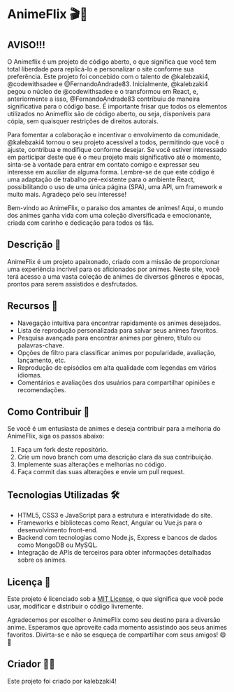 # AnimeFlix 🎬🍿

## AVISO!!!

O Animeflix é um projeto de código aberto, o que significa que você tem total liberdade para replicá-lo e personalizar o site conforme sua preferência. Este projeto foi concebido com o talento de @kalebzaki4, @codewithsadee e @FernandoAndrade83. Inicialmente, @kalebzaki4 pegou o núcleo de @codewithsadee e o transformou em React, e, anteriormente a isso, @FernandoAndrade83 contribuiu de maneira significativa para o código base. É importante frisar que todos os elementos utilizados no Animeflix são de código aberto, ou seja, disponíveis para cópia, sem quaisquer restrições de direitos autorais.

Para fomentar a colaboração e incentivar o envolvimento da comunidade, @kalebzaki4 tornou o seu projeto acessível a todos, permitindo que você o ajuste, contribua e modifique conforme desejar. Se você estiver interessado em participar deste que é o meu projeto mais significativo até o momento, sinta-se à vontade para entrar em contato comigo e expressar seu interesse em auxiliar de alguma forma. Lembre-se de que este código é uma adaptação de trabalho pré-existente para o ambiente React, possibilitando o uso de uma única página (SPA), uma API, um framework e muito mais. Agradeço pelo seu interesse!

Bem-vindo ao AnimeFlix, o paraíso dos amantes de animes! Aqui, o mundo dos animes ganha vida com uma coleção diversificada e emocionante, criada com carinho e dedicação para todos os fãs.

## Descrição 📜

AnimeFlix é um projeto apaixonado, criado com a missão de proporcionar uma experiência incrível para os aficionados por animes. Neste site, você terá acesso a uma vasta coleção de animes de diversos gêneros e épocas, prontos para serem assistidos e desfrutados.

## Recursos 🚀

- Navegação intuitiva para encontrar rapidamente os animes desejados.
- Lista de reprodução personalizada para salvar seus animes favoritos.
- Pesquisa avançada para encontrar animes por gênero, título ou palavras-chave.
- Opções de filtro para classificar animes por popularidade, avaliação, lançamento, etc.
- Reprodução de episódios em alta qualidade com legendas em vários idiomas.
- Comentários e avaliações dos usuários para compartilhar opiniões e recomendações.

## Como Contribuir 🤝

Se você é um entusiasta de animes e deseja contribuir para a melhoria do AnimeFlix, siga os passos abaixo:

1. Faça um fork deste repositório.
2. Crie um novo branch com uma descrição clara da sua contribuição.
3. Implemente suas alterações e melhorias no código.
4. Faça commit das suas alterações e envie um pull request.

## Tecnologias Utilizadas 🛠️

- HTML5, CSS3 e JavaScript para a estrutura e interatividade do site.
- Frameworks e bibliotecas como React, Angular ou Vue.js para o desenvolvimento front-end.
- Backend com tecnologias como Node.js, Express e bancos de dados como MongoDB ou MySQL.
- Integração de APIs de terceiros para obter informações detalhadas sobre os animes.

## Licença 📄

Este projeto é licenciado sob a [MIT License](LICENSE), o que significa que você pode usar, modificar e distribuir o código livremente.

Agradecemos por escolher o AnimeFlix como seu destino para a diversão anime. Esperamos que aproveite cada momento assistindo aos seus animes favoritos. Divirta-se e não se esqueça de compartilhar com seus amigos! 😄🎉

## Criador 👨‍💻

Este projeto foi criado por kalebzaki4!
